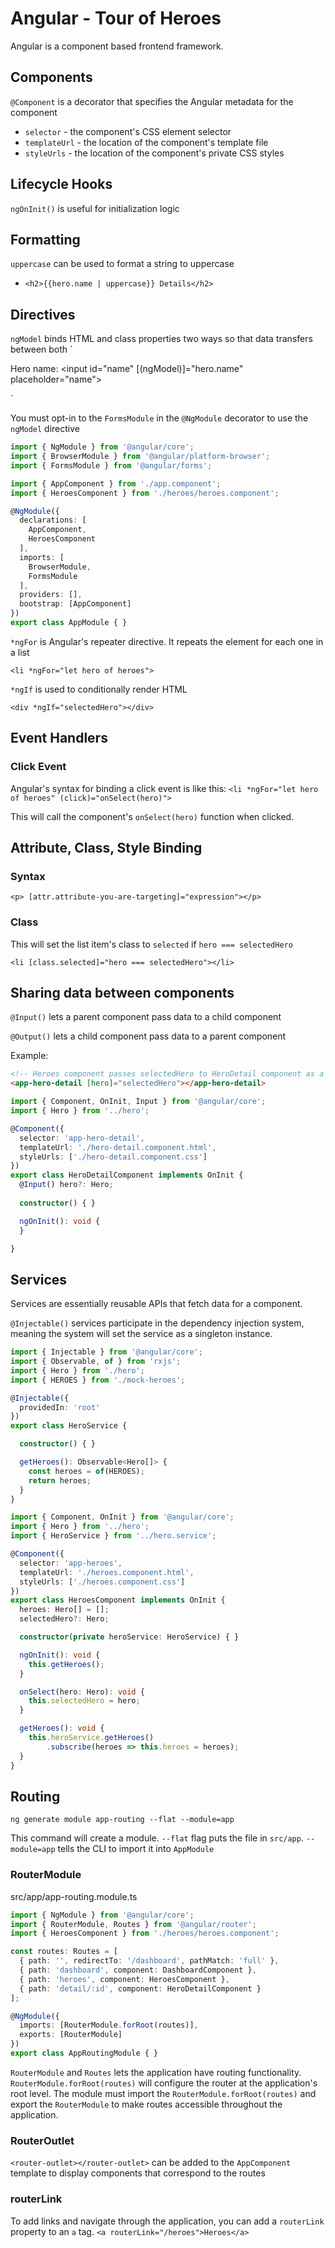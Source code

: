 # Angular - Tour of Heroes

Angular is a component based frontend framework. 

## Components

`@Component` is a decorator that specifies the Angular metadata for the component 
 * `selector` - the component's CSS element selector
 * `templateUrl` - the location of the component's template file
 * `styleUrls` - the location of the component's private CSS styles

## Lifecycle Hooks

`ngOnInit()` is useful for initialization logic

## Formatting

`uppercase` can be used to format a string to uppercase
 * `<h2>{{hero.name | uppercase}} Details</h2>`

## Directives

`ngModel` binds HTML and class properties two ways so that data transfers between 
both
`<div>
  <label for="name">Hero name: </label>
  <input id="name" [(ngModel)]="hero.name" placeholder="name">
</div>`

You must opt-in to the `FormsModule` in the `@NgModule` decorator to use the 
`ngModel` directive

``` typescript
import { NgModule } from '@angular/core';
import { BrowserModule } from '@angular/platform-browser';
import { FormsModule } from '@angular/forms';

import { AppComponent } from './app.component';
import { HeroesComponent } from './heroes/heroes.component';

@NgModule({
  declarations: [
    AppComponent,
    HeroesComponent
  ],
  imports: [
    BrowserModule,
    FormsModule
  ],
  providers: [],
  bootstrap: [AppComponent]
})
export class AppModule { }
```

`*ngFor` is Angular's repeater directive. It repeats the element for each one in
a list

`<li *ngFor="let hero of heroes">`

`*ngIf` is used to conditionally render HTML

`<div *ngIf="selectedHero"></div>`

## Event Handlers

### Click Event

Angular's syntax for binding a click event is like this:
`<li *ngFor="let hero of heroes" (click)="onSelect(hero)">`

This will call the component's `onSelect(hero)` function when clicked. 

## Attribute, Class, Style Binding

### Syntax

`<p> [attr.attribute-you-are-targeting]="expression"></p>`

### Class 

This will set the list item's class to `selected` if `hero === selectedHero`

`<li [class.selected]="hero === selectedHero"></li>`

## Sharing data between components

`@Input()` lets a parent component pass data to a child component

`@Output()` lets a child component pass data to a parent component

Example: 
``` html
<!-- Heroes component passes selectedHero to HeroDetail component as a hero property -->
<app-hero-detail [hero]="selectedHero"></app-hero-detail>
```
``` typescript
import { Component, OnInit, Input } from '@angular/core';
import { Hero } from '../hero';

@Component({
  selector: 'app-hero-detail',
  templateUrl: './hero-detail.component.html',
  styleUrls: ['./hero-detail.component.css']
})
export class HeroDetailComponent implements OnInit {
  @Input() hero?: Hero;
  
  constructor() { }

  ngOnInit(): void {
  }

}
```

## Services

Services are essentially reusable APIs that fetch data for a component.

`@Injectable()` services participate in the dependency injection system, meaning
the system will set the service as a singleton instance. 

``` typescript
import { Injectable } from '@angular/core';
import { Observable, of } from 'rxjs';
import { Hero } from './hero';
import { HEROES } from './mock-heroes';

@Injectable({
  providedIn: 'root'
})
export class HeroService {

  constructor() { }

  getHeroes(): Observable<Hero[]> {
    const heroes = of(HEROES);
    return heroes;
  }
}
```
``` typescript
import { Component, OnInit } from '@angular/core';
import { Hero } from '../hero';
import { HeroService } from '../hero.service';

@Component({
  selector: 'app-heroes',
  templateUrl: './heroes.component.html',
  styleUrls: ['./heroes.component.css']
})
export class HeroesComponent implements OnInit {
  heroes: Hero[] = [];
  selectedHero?: Hero;

  constructor(private heroService: HeroService) { }

  ngOnInit(): void {
    this.getHeroes();
  }

  onSelect(hero: Hero): void {
    this.selectedHero = hero;
  }

  getHeroes(): void {
    this.heroService.getHeroes()
        .subscribe(heroes => this.heroes = heroes);
  }
}
```

## Routing

`ng generate module app-routing --flat --module=app` 

This command will create a module. `--flat` flag puts the file in `src/app`. 
`--module=app` tells the CLI to import it into `AppModule`

### RouterModule

src/app/app-routing.module.ts
``` typescript 
import { NgModule } from '@angular/core';
import { RouterModule, Routes } from '@angular/router';
import { HeroesComponent } from './heroes/heroes.component';

const routes: Routes = [
  { path: '', redirectTo: '/dashboard', pathMatch: 'full' },
  { path: 'dashboard', component: DashboardComponent },
  { path: 'heroes', component: HeroesComponent },
  { path: 'detail/:id', component: HeroDetailComponent }
];

@NgModule({
  imports: [RouterModule.forRoot(routes)],
  exports: [RouterModule]
})
export class AppRoutingModule { }
```

`RouterModule` and `Routes` lets the application have routing functionality. 
`RouterModule.forRoot(routes)` will configure the router at the application's root level.
The module must import the `RouterModule.forRoot(routes)` and export the 
`RouterModule` to make routes accessible throughout the application. 

### RouterOutlet

`<router-outlet></router-outlet>` can be added to the `AppComponent` template to 
display components that correspond to the routes

### routerLink

To add links and navigate through the application, you can add a `routerLink` 
property to an `a` tag. `<a routerLink="/heroes">Heroes</a>`